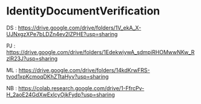 # IdentityDocumentVerification

DS : https://drive.google.com/drive/folders/1V_ekA_X-UJNxgzXPe7bLDZn4ev2lZPHE?usp=sharing


PJ : https://drive.google.com/drive/folders/1EdekwiywA_sdmpiRHOMwwNKw_RzlR23J?usp=sharing


ML : https://drive.google.com/drive/folders/14kdKrwFRS-tyod1xpKcmoqDKhZTtaHyv?usp=sharing


NB : https://colab.research.google.com/drive/1-FfrcPv-H_2aoE24GdXwExlcyOjkFydp?usp=sharing
